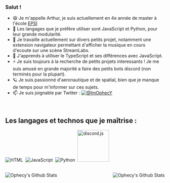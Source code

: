 ### Salut !
- 😄 Je m'appelle Arthur, je suis actuellement en 4e année de master à l'école [EPSI](https://www.epsi.fr/)
- 💬 Les langages que je préfère utiliser sont JavaScript et Python, pour leur grande modularité.
- 🔭 Je travaille actuellement sur divers petits projet, notamment une extension navigateur permettant d'afficher la musique en cours d'ecoute sur une scène StreamLabs.
- 🌱 J'apprends à utiliser le TypeScript et ses différences avec JavaScript.
- ⚡ Je suis toujours à la recherche de petits projets interessants ! Je me suis amusé en grande majorité a faire des petits bots discord (non terminés pour la plupart).
- 🪐 Je suis passionné d'aeronautique et de spatial, bien que je manque de temps pour m'informer sur ces sujets.
- 📫 Je suis joignable par Twitter : [![@ImOphecY](https://img.shields.io/twitter/follow/ImOphecY?style=social)](https://twitter.com/ImOphecY)
<br>

## Les langages et technos que je maîtrise :
![HTML](https://img.shields.io/badge/-HTML-E15622?style=for-the-badge&logo=HTML5&logoColor=white)
&nbsp;![JavaScript](https://img.shields.io/badge/-JavaScript-E7BA15?style=for-the-badge&logo=JavaScript&logoColor=white)
&nbsp;![Python](https://img.shields.io/badge/-Python-E426D6?style=for-the-badge&logo=Python&logoColor=white)
&nbsp;<a href="https://discord.js.org"><img src="https://discord.js.org/static/logo.svg" width="100" alt="discord.js" /></a>
<br><br>

<img align="left" alt="Ophecy's Github Stats" src="https://github-readme-stats.vercel.app/api/top-langs/?username=Ophecy&show_icons=true&hide_border=true" />
<img align="right" alt="Ophecy's Github Stats" src="https://github-readme-stats.vercel.app/api?username=Ophecy&show_icons=true&hide_border=true" />
